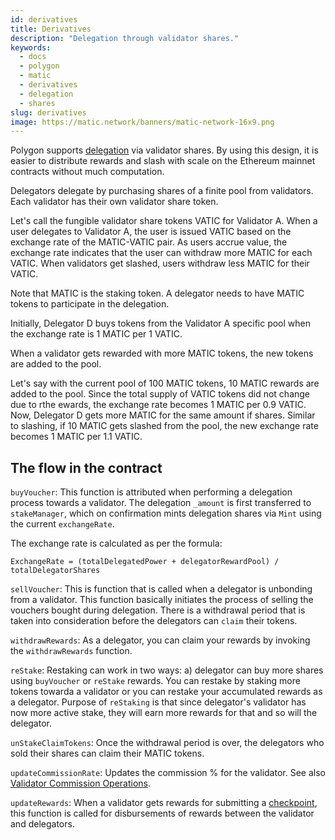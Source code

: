 ```yaml
---
id: derivatives
title: Derivatives
description: "Delegation through validator shares."
keywords:
  - docs
  - polygon
  - matic
  - derivatives
  - delegation
  - shares
slug: derivatives
image: https://matic.network/banners/matic-network-16x9.png
---
```


Polygon supports [delegation](../../glossary#delegator) via validator shares. By using this design, it is easier to distribute rewards and slash with scale on the Ethereum mainnet contracts without much computation.

Delegators delegate by purchasing shares of a finite pool from validators. Each validator has their own validator share token.

Let's call the fungible validator share tokens VATIC for Validator A. When a user delegates to Validator A, the user is issued VATIC based on the exchange rate of the MATIC-VATIC pair. As users accrue value, the exchange rate indicates that the user can withdraw more MATIC for each VATIC. When validators get slashed, users withdraw less MATIC for their VATIC.

Note that MATIC is the staking token. A delegator needs to have MATIC tokens to participate in the delegation.

Initially, Delegator D buys tokens from the Validator A specific pool when the exchange rate is 1 MATIC per 1 VATIC.

When a validator gets rewarded with more MATIC tokens, the new tokens are added to the pool.

Let's say with the current pool of 100 MATIC tokens,  10 MATIC rewards are added to the pool. Since the total supply of VATIC tokens did not change due to rthe ewards, the exchange rate becomes 1 MATIC per 0.9 VATIC. Now, Delegator D gets more MATIC for the same amount if shares. Similar to slashing, if 10 MATIC gets slashed from the pool, the new exchange rate becomes 1 MATIC per 1.1 VATIC.

## The flow in the contract

`buyVoucher`: This function is attributed when performing a delegation process towards a validator. The delegation `_amount` is first transferred to `stakeManager`, which on confirmation mints delegation shares via `Mint` using the current `exchangeRate`.

The exchange rate is calculated as per the formula:

`ExchangeRate = (totalDelegatedPower + delegatorRewardPool) / totalDelegatorShares`

`sellVoucher`: This is function that is called when a delegator is unbonding from a validator. This function basically initiates the process of selling the vouchers bought during delegation. There is a withdrawal period that is taken into consideration before the delegators can `claim` their tokens.

`withdrawRewards`: As a delegator, you can claim your rewards by invoking the `withdrawRewards` function.

`reStake`: Restaking can work in two ways: a) delegator can buy more shares using `buyVoucher` or `reStake` rewards. You can restake by staking more tokens towarda a validator or you can restake your accumulated rewards as a delegator. Purpose of `reStaking` is that since delegator's validator has now more active stake, they will earn more rewards for that and so will the delegator.

`unStakeClaimTokens`: Once the withdrawal period is over, the delegators who sold their shares can claim their MATIC tokens.

`updateCommissionRate`: Updates the commission % for the validator. See also [Validator Commission Operations](../../validate/validator-commission-operations).

`updateRewards`: When a validator gets rewards for submitting a [checkpoint](../../glossary#checkpoint-transaction), this function is called for disbursements of rewards between the validator and delegators.

